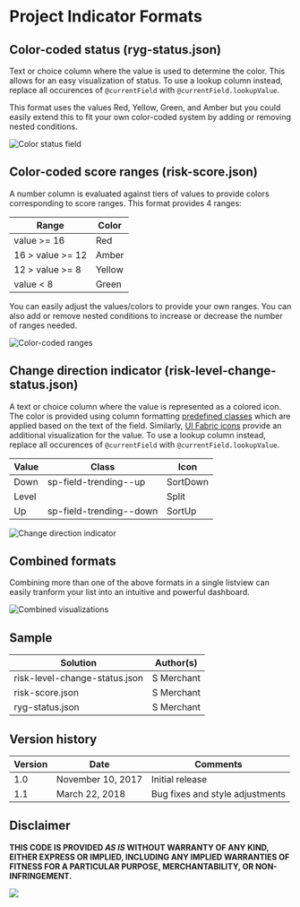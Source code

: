 # Project Indicator Formats

## Color-coded status (ryg-status.json)

Text or choice column where the value is used to determine the color. This allows for an easy visualization of status. To use a lookup column instead, replace all occurences of `@currentField` with `@currentField.lookupValue`.

This format uses the values Red, Yellow, Green, and Amber but you could easily extend this to fit your own color-coded system by adding or removing nested conditions.

![Color status field](./screenshot.png)

## Color-coded score ranges (risk-score.json)

A number column is evaluated against tiers of values to provide colors corresponding to score ranges. This format provides 4 ranges:

|Range|Color|
|---|---|
|value >= 16|Red|
|16 > value >= 12|Amber|
|12 > value >= 8|Yellow|
|value < 8|Green|

You can easily adjust the values/colors to provide your own ranges. You can also add or remove nested conditions to increase or decrease the number of ranges needed.

![Color-coded ranges](./screenshot2.png)

## Change direction indicator (risk-level-change-status.json)

A text or choice column where the value is represented as a colored icon. The color is provided using column formatting [predefined classes](https://docs.microsoft.com/en-us/sharepoint/dev/declarative-customization/column-formatting#predefined-classes) which are applied based on the text of the field. Similarly, [UI Fabric icons](https://developer.microsoft.com/en-us/fabric#/styles/icons) provide an additional visualization for the value. To use a lookup column instead, replace all occurences of `@currentField` with `@currentField.lookupValue`.

|Value|Class|Icon|
|---|---|---|
|Down|sp-field-trending--up|SortDown|
|Level||Split|
|Up|sp-field-trending--down|SortUp|

![Change direction indicator](./screenshot3.png)

## Combined formats

Combining more than one of the above formats in a single listview can easily tranform your list into an intuitive and powerful dashboard.

![Combined visualizations](./screenshot4.png)

## Sample

Solution|Author(s)
--------|---------
risk-level-change-status.json | S Merchant
risk-score.json | S Merchant
ryg-status.json | S Merchant

## Version history

Version|Date|Comments
-------|----|--------
1.0|November 10, 2017|Initial release
1.1|March 22, 2018|Bug fixes and style adjustments

## Disclaimer
**THIS CODE IS PROVIDED *AS IS* WITHOUT WARRANTY OF ANY KIND, EITHER EXPRESS OR IMPLIED, INCLUDING ANY IMPLIED WARRANTIES OF FITNESS FOR A PARTICULAR PURPOSE, MERCHANTABILITY, OR NON-INFRINGEMENT.**

<img src="https://telemetry.sharepointpnp.com/sp-dev-list-formatting/column-samples/generic-project-management" />